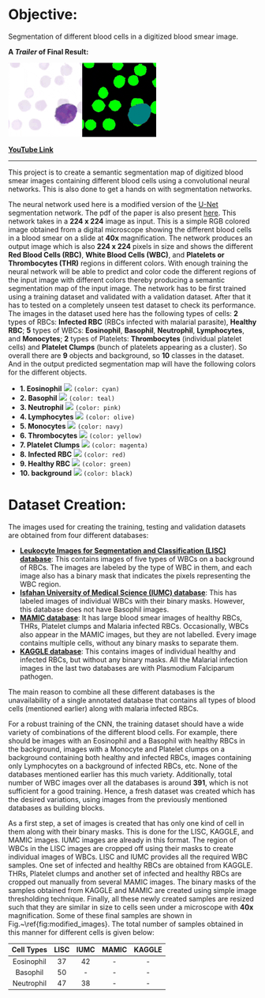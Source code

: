 # Objective: 
Segmentation of different blood cells in a digitized blood smear image.

**A *Trailer* of Final Result:**

![](images/blood_cell_segmentation_resized.gif)

[**YouTube Link**](https://www.youtube.com/watch?v=iXx_U7ga3FU&feature=youtu.be)

---

This project is to create a semantic segmentation map of digitized blood smear images containing different blood cells using a convolutional neural networks.
This is also done to get a hands on with segmentation networks.

The neural network used here is a modified version of the [U-Net](https://arxiv.org/abs/1505.04597) segmentation network. The pdf of the paper is also present [here](extra_files/Unet.pdf).
This network takes in a **224 x 224** image as input. This is a simple RGB colored image obtained from a digital microscope showing the different blood cells in a blood smear on a slide at **40x** magnification.
The network produces an output image which is also **224 x 224** pixels in size and shows the different **Red Blood Cells (RBC)**, **White Blood Cells (WBC)**, and **Platelets or Thrombocytes (THR)** regions in different colors.
With enough training the neural network will be able to predict and color code the different regions of the input image with different colors thereby producing a semantic segmentation map of the input image.
The network has to be first trained using a training dataset and validated with a validation dataset. After that it has to tested on a completely unseen test dataset to check its performance.
The images in the dataset used here has the following types of cells: **2** types of RBCs: **Infected RBC** (RBCs infected with malarial parasite), **Healthy RBC**; 
**5** types of WBCs: **Eosinophil**, **Basophil**, **Neutrophil**, **Lymphocytes**, and **Monocytes**; 
**2** types of Platelets: **Thrombocytes** (individual platelet cells) and **Platelet Clumps** (bunch of platelets appearing as a cluster).
So overall there are **9** objects and background, so **10** classes in the dataset. And in the output predicted segmentation map will have the following colors for the different objects.

* **1. Eosinophil** ![](https://placehold.it/20/00ffff?text=+)   `(color: cyan)`
* **2. Basophil** ![](https://placehold.it/20/008080?text=+)   `(color: teal)`
* **3. Neutrophil** ![](https://placehold.it/20/fbbebe?text=+)   `(color: pink)`
* **4. Lymphocytes** ![](https://placehold.it/20/808000?text=+)   `(color: olive)`
* **5. Monocytes** ![](https://placehold.it/20/000080?text=+)   `(color: navy)`
* **6. Thrombocytes** ![](https://placehold.it/20/ffff00?text=+)   `(color: yellow)`
* **7. Platelet Clumps** ![](https://placehold.it/20/ff00ff?text=+)   `(color: magenta)`
* **8. Infected RBC** ![](https://placehold.it/20/ff0000?text=+)   `(color: red)`
* **9. Healthy RBC** ![](https://placehold.it/20/00ff00?text=+)   `(color: green)`
* **10. background** ![](https://placehold.it/20/000000?text=+)   `(color: black)`

# Dataset Creation:
The images used for creating the training, testing and validation datasets are obtained from four different databases: 
* [**Leukocyte Images for Segmentation and Classification (LISC) database**](http://users.cecs.anu.edu.au/~hrezatofighi/publications.htm): This contains images of five types of WBCs on a background of RBCs. The images are labeled by the type of WBC in them, and each image also has a binary mask that indicates the pixels representing the WBC region.
* [**Isfahan University of Medical Science (IUMC) database**](https://misp.mui.ac.ir/fa): This has labeled images of individual WBCs with their binary masks. However, this database does not have Basophil images.
* [**MAMIC database**](http://fimm.webmicroscope.net/Research/Momic): It has large blood smear images of healthy RBCs, THRs, Platelet clumps and Malaria infected RBCs. Occasionally, WBCs also appear in the MAMIC images, but they are not labelled. Every image contains multiple cells, without any binary masks to separate them.
* [**KAGGLE database**](https://www.kaggle.com/iarunava/cell-images-for-detecting-malaria): This contains images of individual healthy and infected RBCs, but without any binary masks. All the Malarial infection images in the last two databases 
are with Plasmodium Falciparum pathogen.

The main reason to combine all these different databases is the unavailability of a single annotated database that contains all types of blood cells (mentioned earlier) along with malaria infected RBCs.

For a robust training of the CNN, the training dataset should have a wide variety of combinations of the different blood cells. 
For example, there should be images with an Eosinophil and a Basophil with healthy RBCs in the background, images with a Monocyte and Platelet clumps on a background containing both healthy and infected RBCs, images containing only Lymphocytes on 
a background of infected RBCs, etc. None of the databases mentioned earlier has this much variety. 
Additionally, total number of WBC images over all the databases is around **391**, which is not sufficient for a good training. Hence, a fresh dataset was created which has the desired variations, using images from the previously mentioned databases as building blocks.

As a first step, a set of images is created that has only one kind of cell in them along with their binary masks. This is done for the LISC, KAGGLE, and MAMIC images. IUMC images are already in this format. 
The region of WBCs in the LISC images are cropped off using their masks to create individual images of WBCs. LISC and IUMC provides all the required WBC samples. 
One set of infected and healthy RBCs are obtained from KAGGLE. THRs, Platelet clumps and another set of infected and healthy RBCs are cropped out manually from several MAMIC images. 
The binary masks of the samples obtained from KAGGLE and MAMIC are created using simple image thresholding technique. 
Finally, all these newly created samples are resized such that they are similar in size to cells seen under a microscope with **40x** magnification. Some of these final samples are shown in Fig.~\ref{fig:modified_images}. 
The total number of samples obtained in this manner for different cells is given below: 

| Cell Types | LISC | IUMC | MAMIC | KAGGLE |
|:----------:|:----:|:----:|:-----:|:------:|
| Eosinophil | 37 | 42 | - | - |
| Basophil | 50 | - | - | - |
| Neutrophil | 47 | 38 | - | - |
